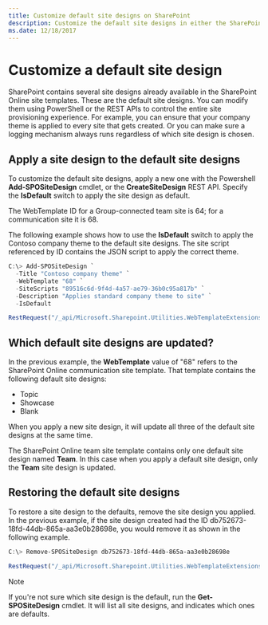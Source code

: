 ```yaml
---
title: Customize default site designs on SharePoint
description: Customize the default site designs in either the SharePoint team site or communications site template
ms.date: 12/18/2017
---
```


# Customize a default site design

SharePoint contains several site designs already available in the SharePoint Online site templates. These are the default site designs. You can modify them using PowerShell or the REST APIs to control the entire site provisioning experience. For example, you can ensure that your company theme is applied to every site that gets created. Or you can make sure a logging mechanism always runs regardless of which site design is chosen.

## Apply a site design to the default site designs

To customize the default site designs, apply a new one with the Powershell **Add-SPOSiteDesign** cmdlet, or the **CreateSiteDesign** REST API. Specify the **IsDefault** switch to apply the site design as default. 

The WebTemplate ID for a Group-connected team site is 64; for a communication site it is 68.

The following example shows how to use the **IsDefault** switch to apply the Contoso company theme to the default site designs. The site script referenced by ID contains the JSON script to apply the correct theme.

```powershell
C:\> Add-SPOSiteDesign `
  -Title "Contoso company theme" `
  -WebTemplate "68" `
  -SiteScripts "89516c6d-9f4d-4a57-ae79-36b0c95a817b" `
  -Description "Applies standard company theme to site" `
  -IsDefault
```
```javascript
RestRequest("/_api/Microsoft.Sharepoint.Utilities.WebTemplateExtensions.SiteScriptUtility.CreateSiteDesign", {info:{Title:"Contoso company theme", Description:"Applies standard company theme to site", SiteScriptIds:["89516c6d-9f4d-4a57-ae79-36b0c95a817b"],  WebTemplate:"68", IsDefault: true}});
```

## Which default site designs are updated?

In the previous example, the **WebTemplate** value of "68" refers to the SharePoint Online communication site template. That template contains the following default site designs:

- Topic
- Showcase
- Blank

When you apply a new site design, it will update all three of the default site designs at the same time.

The SharePoint Online team site template contains only one default site design named **Team**. In this case when you apply a default site design, only the **Team** site design is updated.

## Restoring the default site designs

To restore a site design to the defaults, remove the site design you applied. In the previous example, if the site design created had the ID db752673-18fd-44db-865a-aa3e0b28698e, you would remove it as shown in the following example.

```powershell
C:\> Remove-SPOSiteDesign db752673-18fd-44db-865a-aa3e0b28698e
```
```javascript
RestRequest("/_api/Microsoft.Sharepoint.Utilities.WebTemplateExtensions.SiteScriptUtility.DeleteSiteDesign", {id:"db752673-18fd-44db-865a-aa3e0b28698e"});
```

> [!NOTE]
> If you're not sure which site design is the default, run the **Get-SPOSiteDesign** cmdlet. It will list all site designs, and indicates which ones are defaults.

